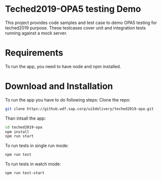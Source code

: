 # Teched2019-OPA5 testing Demo
This project provides code samples and test case to demo OPA5 testing for teched2019 purpose. These testcases cover unit and integration tests running against a mock server.

# Requirements
To run the app, you need to have node and npm installed.

# Download and Installation
To run the app you have to do following steps:
Clone the repo:
```bash
git clone https://github.wdf.sap.corp/ui5delivery/teched2019-opa.git
```
Than intsall the app:

```bash
cd teched2019-opa
npm install
npm run start
```
To run tests in single run mode:
```bash
npm run test
```
To run tests in watch mode:
```bash
npm run test-start
```
